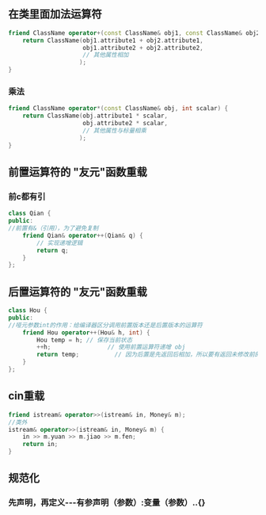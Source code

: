 ## 在类里面加法运算符
```c++
friend ClassName operator+(const ClassName& obj1, const ClassName& obj2) {
    return ClassName(obj1.attribute1 + obj2.attribute1,
                     obj1.attribute2 + obj2.attribute2,
                     // 其他属性相加
                    );
}

```

### 乘法
``` c++
friend ClassName operator*(const ClassName& obj, int scalar) {
    return ClassName(obj.attribute1 * scalar,
                     obj.attribute2 * scalar,
                     // 其他属性与标量相乘
                    );
}

```
## 前置运算符的 "友元"函数重载
### 前c都有引
``` c++
class Qian {
public:
//前置有&（引用），为了避免复制
    friend Qian& operator++(Qian& q) {
        // 实现递增逻辑
        return q;
    }
};
```
## 后置运算符的 "友元"函数重载
``` c++
class Hou {
public:
//哑元参数int的作用：给编译器区分调用前置版本还是后置版本的运算符
    friend Hou operator++(Hou& h, int) {
        Hou temp = h; // 保存当前状态
        ++h;                // 使用前置运算符递增 obj
        return temp;          // 因为后置是先返回后相加，所以要有返回未修改前的副本
    }
};
```
## cin重载
```c++
friend istream& operator>>(istream& in, Money& m);
//类外
istream& operator>>(istream& in, Money& m) {
    in >> m.yuan >> m.jiao >> m.fen;
    return in;
}
```
## 规范化
### 先声明，再定义---有参声明（参数）:变量（参数）..{}
